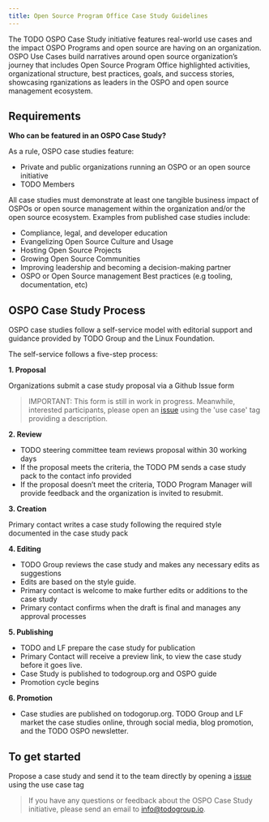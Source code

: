 ```yaml
---
title: Open Source Program Office Case Study Guidelines
---
```


The TODO OSPO Case Study initiative features real-world use cases and the impact OSPO Programs and open source are having on an organization.
OSPO Use Cases build narratives around open source organization’s journey that includes Open Source Program Office highlighted activities, organizational structure,
best practices, goals, and success stories, showcasing rganizations as leaders in the OSPO and open source management ecosystem.

## Requirements

**Who can be featured in an OSPO Case Study?**

As a rule, OSPO case studies feature:

* Private and public organizations running an OSPO or an open source initiative
* TODO Members

All case studies must demonstrate at least one tangible business impact of OSPOs or open source management within the
organization and/or the open source ecosystem. Examples from published case studies include:

* Compliance, legal, and developer education
* Evangelizing Open Source Culture and Usage
* Hosting Open Source Projects
* Growing Open Source Communities
* Improving leadership and becoming a decision-making partner
* OSPO or Open Source management Best practices (e.g tooling, documentation, etc)

## OSPO Case Study Process
OSPO case studies follow a self-service model with editorial support and guidance provided by TODO Group and the Linux Foundation.

The self-service follows a five-step process:

**1. Proposal**

Organizations submit a case study proposal via a Github Issue form

> IMPORTANT: This form is still in work in progress. Meanwhile, interested participants, please open an [issue](https://github.com/todogroup/todogroup.org/issues?q=is%3Aissue+is%3Aopen+label%3A%22use+case%22) using the 'use case' tag providing a description.

**2. Review**
* TODO steering committee team reviews proposal within 30 working days
* If the proposal meets the criteria, the TODO PM sends a case study pack to the contact info provided
* If the proposal doesn’t meet the criteria, TODO Program Manager will provide feedback and the organization is invited to resubmit.

**3. Creation**

Primary contact writes a case study following the required style documented in the case study pack

**4. Editing**
* TODO Group reviews the case study and makes any necessary edits as suggestions
* Edits are based on the style guide.
* Primary contact is welcome to make further edits or additions to the case study
* Primary contact confirms when the draft is final and manages any approval processes

**5. Publishing**
* TODO and LF prepare the case study for publication
* Primary Contact will receive a preview link, to view the case study before it goes live.
* Case Study is published to todogroup.org and OSPO guide
* Promotion cycle begins

**6. Promotion**
* Case studies are published on todogorup.org. TODO Group and LF market the case studies online, through social media, blog promotion, and the TODO OSPO newsletter.

## To get started

Propose a case study and send it to the team directly by opening a [issue](https://github.com/todogroup/todogroup.org/issues?q=is%3Aissue+is%3Aopen+label%3A%22use+case%22) using the use case tag

> If you have any questions or feedback about the OSPO Case Study initiative, please send an email to info@todogroup.io.
